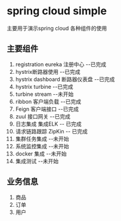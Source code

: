 # spring cloud simple
主要用于演示spring cloud 各种组件的使用

## 主要组件
1. registration eureka 注册中心 --已完成
2. hystrix断路器使用 --已完成
3. hystrix dashboard 断路器仪表盘 --已完成
4. hystrix turbine  --已完成
4. turbine stream --未开始
4. ribbon 客户端负载 --已完成
6. Feign 客户端接口 --已完成
6. zuul 接口网关 --已完成
7. 日志集成 集成ELK --  已完成
8. 请求链路跟踪 ZipKin -- 已完成
9. 集群任务集成 --未开始
9. 系统监控集成 --未开始
10. docker 集成 --未开始
11. 集成测试 --未开始

## 业务信息
1. 商品
2. 订单
3. 用户
